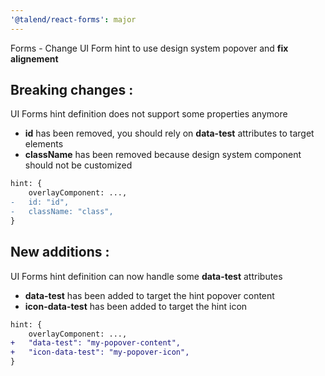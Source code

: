 ```yaml
---
'@talend/react-forms': major
---
```


Forms - Change UI Form hint to use design system popover and **fix alignement**

## Breaking changes :
UI Forms hint definition does not support some properties anymore
- **id** has been removed, you should rely on **data-test** attributes to target elements
- **className** has been removed because design system component should not be customized

``` diff
hint: {
    overlayComponent: ...,
-   id: "id",
-   className: "class",
}
```

## New additions :
UI Forms hint definition can now handle some **data-test** attributes
- **data-test** has been added to target the hint popover content
- **icon-data-test** has been added to target the hint icon

``` diff
hint: {
    overlayComponent: ...,
+   "data-test": "my-popover-content",
+   "icon-data-test": "my-popover-icon",
}
```
